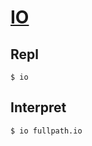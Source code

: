 [IO](http://iolanguage.org/)
============================

Repl
----

```
$ io
```


Interpret
---------

```
$ io fullpath.io
```
